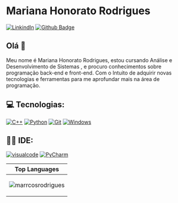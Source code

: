 # Mariana Honorato Rodrigues
[![LinkindIn](https://img.shields.io/badge/-LinkedIn-blue?style=flat-square&logo=Linkedin&logoColor=white&link=https://www.linkedin.com/in/mariana-honorator/)](https://www.linkedin.com/in/mariana-honorator/)
[![Github Badge](https://img.shields.io/badge/-Github-000?style=flat-square&logo=Github&logoColor=white&link=https://github.com/MarianaHonorator)](https://github.com/MarianaHonorator)

## Olá 🤘

Meu nome é Mariana Honorato Rodrigues, estou cursando Análise e Desenvolvimento de Sistemas , e procuro conhecimentos sobre programação back-end e front-end. Com o Intuito de adquirir novas tecnologias e ferramentas para me aprofundar mais na área de programação.


## 💻 Tecnologias:


[![C++](https://img.shields.io/badge/C%2B%2B-00599C?style=for-the-badge&logo=c%2B%2B&logoColor=white&link=https://www.bloodshed.net/)](https://www.bloodshed.net/)
[![Python](https://img.shields.io/badge/Python-FFD43B?style=for-the-badge&logo=python&logoColor=blue&link=https://www.python.org/)](https://www.python.org/)
[![Git](https://img.shields.io/badge/GIT-E44C30?style=for-the-badge&logo=git&logoColor=white&link=https://git-scm.com/)](https://git-scm.com/)
[![Windows](https://img.shields.io/badge/Windows-0078D6?style=for-the-badge&logo=windows&logoColor=white&link=https://www.microsoft.com/pt-br/windows)](https://www.microsoft.com/pt-br/windows)

## 👩‍💻 IDE:
[![visualcode](https://img.shields.io/badge/Visual_Studio_Code-0078D4?style=for-thebadge&logo=visual%20studio%20code&logoColor=white&link=https://code.visualstudio.com/)](https://code.visualstudio.com/)
[![PyCharm](https://img.shields.io/badge/PyCharm-000000.svg?&style=for-the-badge&logo=PyCharm&logoColor=white&link=https://www.jetbrains.com/pt-br/pycharm/)](https://www.jetbrains.com/pt-br/pycharm/)

| Top Languages |
| --- |
| <p><img align="center" src="https://github-readme-stats.vercel.app/api/top-langs/?username=marrcosrodrigues&show_icons=true&title_color=9805e8&icon_color=f9805e8&text_color=9f9f9f&bg_color=151515&count_private=true&layout=compact" alt="marrcosrodrigues" /></p> |

